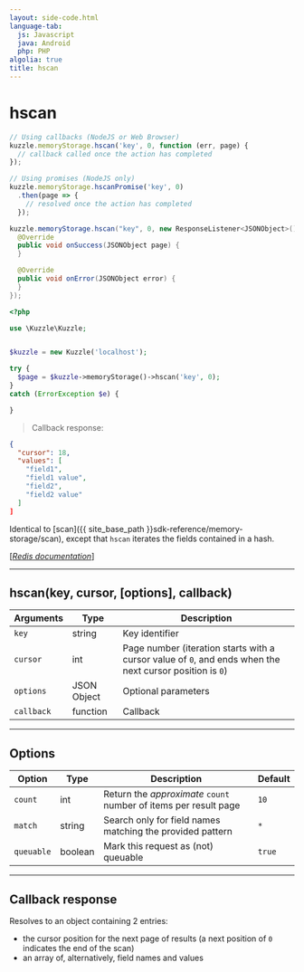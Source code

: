 ```yaml
---
layout: side-code.html
language-tab:
  js: Javascript
  java: Android
  php: PHP
algolia: true
title: hscan
---
```


# hscan

```js
// Using callbacks (NodeJS or Web Browser)
kuzzle.memoryStorage.hscan('key', 0, function (err, page) {
  // callback called once the action has completed
});

// Using promises (NodeJS only)
kuzzle.memoryStorage.hscanPromise('key', 0)
  .then(page => {
    // resolved once the action has completed
  });
```

```java
kuzzle.memoryStorage.hscan("key", 0, new ResponseListener<JSONObject>() {
  @Override
  public void onSuccess(JSONObject page) {
  }

  @Override
  public void onError(JSONObject error) {
  }
});
```

```php
<?php

use \Kuzzle\Kuzzle;


$kuzzle = new Kuzzle('localhost');

try {
  $page = $kuzzle->memoryStorage()->hscan('key', 0);
}
catch (ErrorException $e) {

}
```

> Callback response:

```json
{
  "cursor": 18,
  "values": [
    "field1",
    "field1 value",
    "field2", 
    "field2 value"
  ]
]
```

Identical to [scan]({{ site_base_path }}sdk-reference/memory-storage/scan), except that `hscan` iterates the fields contained in a hash.  

[[_Redis documentation_]](https://redis.io/commands/hscan)

---

## hscan(key, cursor, [options], callback)

| Arguments | Type | Description |
|---------------|---------|----------------------------------------|
| `key` | string | Key identifier |
| `cursor` | int | Page number (iteration starts with a cursor value of `0`, and ends when the next cursor position is `0`) |
| `options` | JSON Object | Optional parameters |
| `callback` | function | Callback |

---

## Options

| Option | Type | Description | Default |
|--------|------|-------------|---------|
| `count` | int | Return the _approximate_ `count` number of items per result page | `10` |
| `match` | string | Search only for field names matching the provided pattern | `*` |
| `queuable` | boolean | Mark this request as (not) queuable | `true` |

---

## Callback response

Resolves to an object containing 2 entries:

* the cursor position for the next page of results (a next position of `0` indicates the end of the scan)
* an array of, alternatively, field names and values
